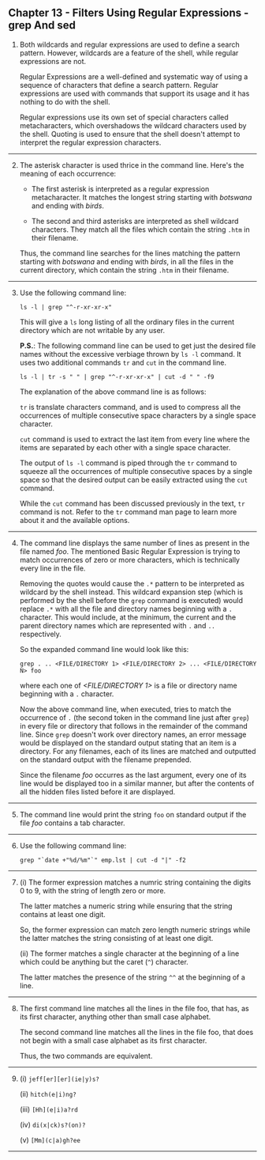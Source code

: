 ##  Chapter 13 - Filters Using Regular Expressions - grep And sed

01. Both wildcards and regular expressions are used to define a search pattern. However, wildcards are a feature of the shell, while regular expressions are not.

    Regular Expressions are a well-defined and systematic way of using a sequence of characters that define a search pattern. Regular expressions are used with commands that support its usage and it has nothing to do with the shell.

    Regular expressions use its own set of special characters called metacharacters, which overshadows the wildcard characters used by the shell. Quoting is used to ensure that the shell doesn't attempt to interpret the regular expression characters.

---

02. The asterisk character is used thrice in the command line. Here's the meaning of each occurrence:

    -   The first asterisk is interpreted as a regular expression metacharacter. It matches the longest string starting with _botswana_ and ending with _birds_.

    -   The second and third asterisks are interpreted as shell wildcard characters. They match all the files which contain the string `.htm` in their filename.

    Thus, the command line searches for the lines matching the pattern starting with _botswana_ and ending with _birds_, in all the files in the current directory, which contain the string `.htm` in their filename.

---

03. Use the following command line:

    `ls -l | grep "^-r-xr-xr-x"`

    This will give a `ls` long listing of all the ordinary files in the current directory which are not writable by any user.

    **P.S.**: The following command line can be used to get just the desired file names without the excessive verbiage thrown by `ls -l` command. It uses two additional commands `tr` and `cut` in the command line.

    `ls -l | tr -s " " | grep "^-r-xr-xr-x" | cut -d " " -f9`

    The explanation of the above command line is as follows:

    `tr` is translate characters command, and is used to compress all the occurrences of multiple consecutive space characters by a single space character.

    `cut` command is used to extract the last item from every line where the items are separated by each other with a single space character.

    The output of `ls -l` command is piped through the `tr` command to squeeze all the occurrences of multiple consecutive spaces by a single space so that the desired output can be easily extracted using the `cut` command.

    While the `cut` command has been discussed previously in the text, `tr` command is not. Refer to the `tr` command man page to learn more about it and the available options.

---

04. The command line displays the same number of lines as present in the file named _foo_. The mentioned Basic Regular Expression is trying to match occurrences of zero or more characters, which is technically every line in the file.

    Removing the quotes would cause the `.*` pattern to be interpreted as wildcard by the shell instead. This wildcard expansion step (which is performed by the shell before the `grep` command is executed) would replace `.*` with all the file and directory names beginning with a `.` character. This would include, at the minimum, the current and the parent directory names which are represented with `.` and `..` respectively.

    So the expanded command line would look like this:

    `grep . .. <FILE/DIRECTORY 1> <FILE/DIRECTORY 2> ... <FILE/DIRECTORY N> foo`

    where each one of _<FILE/DIRECTORY 1>_ is a file or directory name beginning with a `.` character.

    Now the above command line, when executed, tries to match the occurrence of `.` (the second token in the command line just after `grep`) in every file or directory that follows in the remainder of the command line. Since `grep` doesn't work over directory names, an error message would be displayed on the standard output stating that an item is a directory. For any filenames, each of its lines are matched and outputted on the standard output with the filename prepended.

    Since the filename _foo_ occurres as the last argument, every one of its line would be displayed too in a similar manner, but after the contents of all the hidden files listed before it are displayed.

---

05. The command line would print the string `foo` on standard output if the file _foo_ contains a tab character.

---

06. Use the following command line:

    ```grep "`date +"%d/%m"`" emp.lst | cut -d "|" -f2```

---

07. (i) The former expression matches a numric string containing the digits 0 to 9, with the string of length zero or more.

    The latter matches a numeric string while ensuring that the string contains at least one digit.

    So, the former expression can match zero length numeric strings while the latter matches the string consisting of at least one digit.

    (ii) The former matches a single character at the beginning of a line which could be anything but the caret (`^`) character.

    The latter matches the presence of the string `^^` at the beginning of a line.

---

08. The first command line matches all the lines in the file foo, that has, as its first character, anything other than small case alphabet.

    The second command line matches all the lines in the file foo, that does not begin with a small case alphabet as its first character.

    Thus, the two commands are equivalent.

---

09. (i) `jeff[er][er](ie|y)s?`

    (ii) `hitch(e|i)ng?`

    (iii) `[Hh](e|i)a?rd`

    (iv) `di(x|ck)s?(on)?`

    (v) `[Mm](c|a)gh?ee`

---
